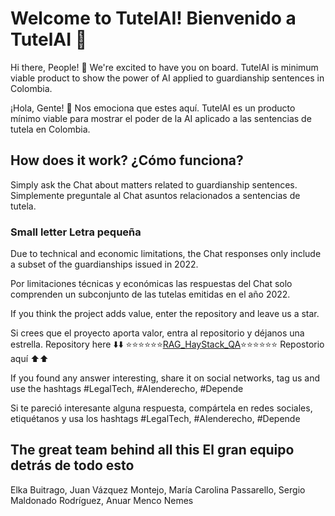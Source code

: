 # Welcome to TutelAI! Bienvenido a TutelAI 🤖

Hi there, People! 👋 We're excited to have you on board. TutelAI is minimum viable product to show the power of AI applied to guardianship sentences in Colombia.

¡Hola, Gente! 👋 Nos emociona que estes aquí. TutelAI es un producto mínimo viable para mostrar el poder de la AI aplicado a las sentencias de tutela en Colombia.

## How does it work? ¿Cómo funciona?

Simply ask the Chat about matters related to guardianship sentences.
Simplemente preguntale al Chat asuntos relacionados a sentencias de tutela.

### Small letter Letra pequeña

Due to technical and economic limitations, the Chat responses only include a subset of the guardianships issued in 2022.

Por limitaciones técnicas y económicas las respuestas del Chat solo comprenden un subconjunto de las tutelas emitidas en el año 2022.

If you think the project adds value, enter the repository and leave us a star.

Si crees que el proyecto aporta valor, entra al repositorio y déjanos una estrella.
Repository here ⬇️⬇️
⭐️⭐️⭐️⭐️⭐️⭐️[RAG_HayStack_QA](https://github.com/MentoriaPloomber/RAG_HayStack_QA)⭐️⭐️⭐️⭐️⭐️⭐️
Repostorio aquí ⬆️⬆️

If you found any answer interesting, share it on social networks, tag us and use the hashtags #LegalTech, #AIenderecho, #Depende

Si te pareció interesante alguna respuesta, compártela en redes sociales, etiquétanos y usa los hashtags #LegalTech, #AIenderecho, #Depende

## The great team behind all this El gran equipo detrás de todo esto

Elka Buitrago, Juan Vázquez Montejo, María Carolina Passarello, Sergio Maldonado Rodríguez, Anuar Menco Nemes
